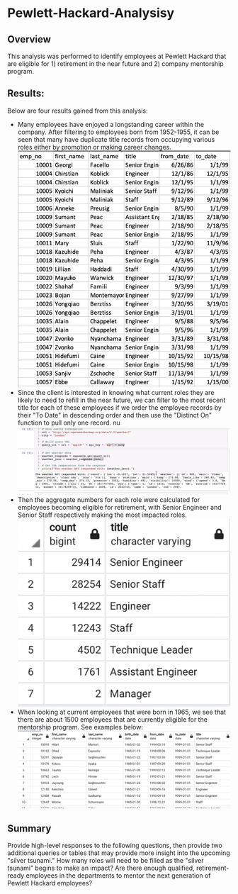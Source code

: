# Pewlett-Hackard-Analysisy

## Overview 
This analysis was performed to identify employees at Pewlett Hackard that are eligible for 1) retirement in the near future and 2) company mentorship program. 
## Results: 
Below are four results gained from this analysis: 
- Many employees have enjoyed a longstanding career within the company. After filtering to employees born from 1952-1955, it can be seen that many have duplicate title records from occupying various roles either by promotion or making career changes. 
![ret_titles.png](Data/ret_titles.png)
- Since the client is interested in knowing what current roles they are likely to need to refill in the near future, we can filter to the most recent title for each of these employees if we order the employee records by their "To Date" in descending order and then use the "Distinct On" function to pull only one record. nu
![unique_titles.png](Data/unique_titles.png)
- Then the aggregate numbers for each role were calculated for employees becoming eligible for retirement, with Senior Engineer and Senior Staff respectively making the most impacted roles. 
![title_sums.png](Data/title_sums.png)
- When looking at current employees that were born in 1965, we see that there are about 1500 employees that are currently eligible for the mentorship program. See examples below: 
![mentorship.png](Data/mentorship.png)
## Summary
Provide high-level responses to the following questions, then provide two additional queries or tables that may provide more insight into the upcoming "silver tsunami."
How many roles will need to be filled as the "silver tsunami" begins to make an impact?
Are there enough qualified, retirement-ready employees in the departments to mentor the next generation of Pewlett Hackard employees?
